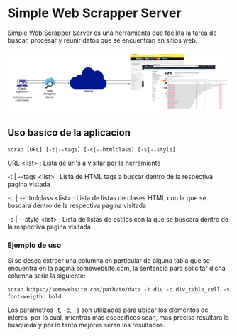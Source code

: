 # Simple Web Scrapper Server
Simple Web Scrapper Server es una herramienta que facilita la tarea de buscar, procesar y reunir datos que se encuentran en sitios web.
 
 ![arquitectura](https://github.com/MarianoSaez/final/blob/main/img/Esquema%20gral..png)

 ## Uso basico de la aplicacion
 ```
 scrap [URL] [-t|--tags] [-c|--htmlclass] [-s|--style]
 ```
 URL \<list\> : Lista de url's a visitar por la herramienta

 -t | --tags \<list\> : Lista de HTML tags a buscar dentro de la respectiva pagina vistada

 -c | --htmlclass \<list\> : Lista de listas de clases HTML con la que se buscara dentro de la respectiva pagina visitada

 -s | --style \<list\> : Lista de listas de estilos con la que se buscara dentro de la respectiva pagina visitada

 ### Ejemplo de uso

 Si se desea extraer una columna en particular de alguna tabla que se encuentra en la pagina somewebsite.com, la sentencia para solicitar dicha columna seria la siguiente:
 ```
 scrap https://somewebsite.com/path/to/data -t div -c div_table_cell -s font-weigth: bold
 ```
 Los parametros -t, -c, -s son utilizados para ubicar los elementos de interes, por lo cual, mientras mas especificos sean, mas precisa resultara la busqueda y por lo tanto mejores seran los resultados.